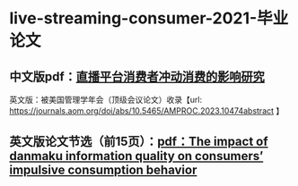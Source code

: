 # live-streaming-consumer-2021-毕业论文

## 中文版pdf：[直播平台消费者冲动消费的影响研究](https://github.com/coco2023/live-streaming-consumer/blob/main/%E9%9F%A9%E5%8F%AF%E5%BD%A73170803035-%E7%9B%B4%E6%92%AD%E5%B9%B3%E5%8F%B0%E5%BC%B9%E5%B9%95%E4%BF%A1%E6%81%AF%E8%B4%A8%E9%87%8F%E5%AF%B9%E5%86%B2%E5%8A%A8%E6%B6%88%E8%B4%B9%E7%9A%84%E5%BD%B1%E5%93%8D%E7%A0%94%E7%A9%B6.pdf)

英文版：被美国管理学年会（顶级会议论文）收录【url: https://journals.aom.org/doi/abs/10.5465/AMPROC.2023.10474abstract  】

## 英文版论文节选（前15页）：[pdf：The impact of danmaku information quality on consumers’ impulsive consumption behavior](https://github.com/coco2023/live-streaming-consumer/blob/main/The%20impact%20of%20danmaku%20information%20quality%20on%20consumers%E2%80%99%20impulsive%20consumption%20behavior%20_Keyu%20Han_15Pages.pdf) 

